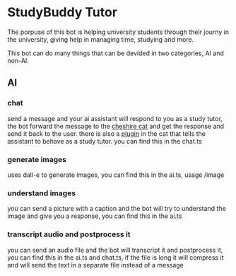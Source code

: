 # StudyBuddy Tutor
The porpuse of this bot is helping university students through their journy in the university, giving help in managing time, studying and more.

This bot can do many things that can be devided in two categories, AI and non-AI.


## AI

### chat 
send a message and your ai assistant will respond to you as a study tutor, the bot forward the message to the [cheshire cat](https://cheshire-cat-ai.github.io/docs/) and get the response and send it back to the user. there is also a [plugin](https://github.com/studybuddydev/studybuddy-cat-plugin/blob/main/studybuddy.py) in the cat that tells the assistant to behave as a study tutor. you can find this in the chat.ts 

### generate images
uses dall-e to generate images, you can find this in the ai.ts, usage /image <text>


### understand images 
you can send a picture with a caption and the bot will try to understand the image and give you a response, you can find this in the ai.ts

### transcript audio and postprocess it 
you can send an audio file and the bot will transcript it and postprocess it, you can find this in the ai.ts and chat.ts, if the file is long it will compress it and will send the text in a separate file instead of a message 


